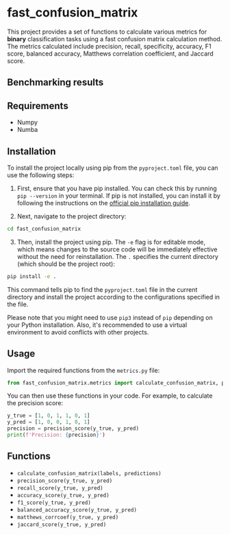 # fast_confusion_matrix

This project provides a set of functions to calculate various metrics for **binary** classification tasks using a fast confusion matrix calculation method. The metrics calculated include precision, recall, specificity, accuracy, F1 score, balanced accuracy, Matthews correlation coefficient, and Jaccard score.

## Benchmarking results



## Requirements
- Numpy
- Numba

## Installation

To install the project locally using pip from the `pyproject.toml` file, you can use the following steps:

1. First, ensure that you have pip installed. You can check this by running `pip --version` in your terminal. If pip is not installed, you can install it by following the instructions on the [official pip installation guide](https://pip.pypa.io/en/stable/installation/).

2. Next, navigate to the project directory:

```bash
cd fast_confusion_matrix
```

3. Then, install the project using pip. The `-e` flag is for editable mode, which means changes to the source code will be immediately effective without the need for reinstallation. The `.` specifies the current directory (which should be the project root):

```bash
pip install -e .
```

This command tells pip to find the `pyproject.toml` file in the current directory and install the project according to the configurations specified in the file.

Please note that you might need to use `pip3` instead of `pip` depending on your Python installation. Also, it's recommended to use a virtual environment to avoid conflicts with other projects.

## Usage

Import the required functions from the `metrics.py` file:

```python
from fast_confusion_matrix.metrics import calculate_confusion_matrix, precision_score, recall_score, specificity_score, accuracy, f1_score, balanced_accuracy_score, matthews_corrcoef, jaccard_score
```

You can then use these functions in your code. For example, to calculate the precision score:

```python
y_true = [1, 0, 1, 1, 0, 1]
y_pred = [1, 0, 0, 1, 0, 1]
precision = precision_score(y_true, y_pred)
print(f'Precision: {precision}')
```

## Functions

- `calculate_confusion_matrix(labels, predictions)`
- `precision_score(y_true, y_pred)`
- `recall_score(y_true, y_pred)`
- `accuracy_score(y_true, y_pred)`
- `f1_score(y_true, y_pred)`
- `balanced_accuracy_score(y_true, y_pred)`
- `matthews_corrcoef(y_true, y_pred)`
- `jaccard_score(y_true, y_pred)`